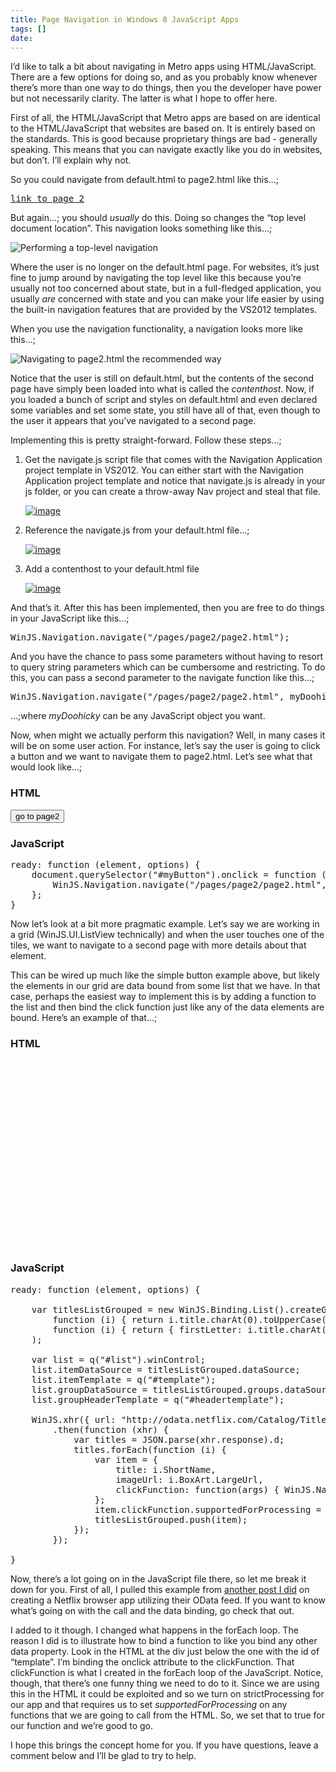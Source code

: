 ```yaml
---
title: Page Navigation in Windows 8 JavaScript Apps
tags: []
date: 
---
```


I&rsquo;d like to talk a bit about navigating in Metro apps using HTML/JavaScript. There are a few options for doing so, and as you probably know whenever there&rsquo;s more than one way to do things, then you the developer have power but not necessarily clarity.  The latter is what I hope to offer here.

First of all, the HTML/JavaScript that Metro apps are based on are identical to the HTML/JavaScript that websites are based on. It is entirely based on the standards. This is good because proprietary things are bad - generally speaking. This means that you can navigate exactly like you do in websites, but don&rsquo;t. I&rsquo;ll explain why not.

So you could navigate from default.html to page2.html like this...;

<pre class="brush: xml;">
<a href="page2.html">link to page 2</a></pre>

But again...; you should _usually_ do this. Doing so changes the &ldquo;top level document location&rdquo;. This navigation looks something like this...;

![Performing a top-level navigation](http://codefoster.blob.core.windows.net/site/image/dd88c575a65b494bb66f7fdafc69bb0b/win8pagenav_01_1.png "Performing a top-level navigation.")

Where the user is no longer on the default.html page. For websites, it&rsquo;s just fine to jump around by navigating the top level like this because you&rsquo;re usually not too concerned about state, but in a full-fledged application, you usually _are_ concerned with state and you can make your life easier by using the built-in navigation features that are provided by the VS2012 templates.

When you use the navigation functionality, a navigation looks more like this...;

![Navigating to page2.html the recommended way](http://codefoster.blob.core.windows.net/site/image/785fed727068463aa6c7f6cc846ad69e/win8pagenav_02_1.png "Navigating to page2.html the recommended way.")

Notice that the user is still on default.html, but the contents of the second page have simply been loaded into what is called the _contenthost_. Now, if you loaded a bunch of script and styles on default.html and even declared some variables and set some state, you still have all of that, even though to the user it appears that you&rsquo;ve navigated to a second page.

Implementing this is pretty straight-forward. Follow these steps...;

1.  Get the navigate.js script file that comes with the Navigation Application project template in VS2012\. You can either start with the Navigation Application project template and notice that navigate.js is already in your js folder, or you can create a throw-away Nav project and steal that file.

	[![](http://codefoster.blob.core.windows.net/site/image/f7c50c8e2beb45cba09992ab12701c66/win8pagenav_03_1.png "image")](http://{fix}/image.axd?picture=Windows-Live-Writer/Windows-8-HTMLJS/47E0B8FB/image.png)
2.  Reference the navigate.js from your default.html file...;

	[![](http://codefoster.blob.core.windows.net/site/image/4c5c779b13324e439c25c9607d87b96e/win8pagenav_04_1.png "image")](http://{fix}/image.axd?picture=Windows-Live-Writer/Windows-8-HTMLJS/011C4153/image.png)
3.  Add a contenthost to your default.html file

	[![](http://codefoster.blob.core.windows.net/site/image/17c6c9800bf44e65a1e194640f768f5e/win8pagenav_05_1.png "image")](http://{fix}/image.axd?picture=Windows-Live-Writer/Windows-8-HTMLJS/5A50BBC3/image.png)

And that&rsquo;s it. After this has been implemented, then you are free to do things in your JavaScript like this...;

<pre class="brush: js;">
WinJS.Navigation.navigate("/pages/page2/page2.html");</pre>

And you have the chance to pass some parameters without having to resort to query string parameters which can be cumbersome and restricting. To do this, you can pass a second parameter to the navigate function like this...;

<pre class="brush: js;">
WinJS.Navigation.navigate("/pages/page2/page2.html", myDoohicky);</pre>

...;where _myDoohicky_ can be any JavaScript object you want.

Now, when might we actually perform this navigation? Well, in many cases it will be on some user action. For instance, let&rsquo;s say the user is going to click a button and we want to navigate them to page2.html. Let&rsquo;s see what that would look like...;

### **HTML**

<pre class="brush: xml;">
<button id="myButton">go to page2</button></pre>

### **JavaScript**

<pre class="brush: js;">
ready: function (element, options) {
    document.querySelector("#myButton").onclick = function (args) {
        WinJS.Navigation.navigate("/pages/page2/page2.html", "test value");
    };
}</pre>

Now let&rsquo;s look at a bit more pragmatic example. Let&rsquo;s say we are working in a grid (WinJS.UI.ListView technically) and when the user touches one of the tiles, we want to navigate to a second page with more details about that element.

This can be wired up much like the simple button example above, but likely the elements in our grid are data bound from some list that we have. In that case, perhaps the easiest way to implement this is by adding a function to the list and then bind the click function just like any of the data elements are bound. Here&rsquo;s an example of that...;

### **HTML**

<pre class="brush: xml;">
<div id="headertemplate" data-win-control="WinJS.Binding.Template">
    <div>
        <p data-win-bind="innerText:firstLetter"></p>
    </div>
</div>
<div id="template" data-win-control="WinJS.Binding.Template">
    <div data-win-bind="onclick:clickFunction">
        <img class="img" data-win-bind="src:imageUrl" />
        <p class="name" data-win-bind="innerText:title"></p>
    </div>
</div>
<div id="list" data-win-control="WinJS.UI.ListView"></div></pre>

### **JavaScript**

<pre class="brush: js;">
ready: function (element, options) {

    var titlesListGrouped = new WinJS.Binding.List().createGrouped(
        function (i) { return i.title.charAt(0).toUpperCase(); },
        function (i) { return { firstLetter: i.title.charAt(0).toUpperCase() }; }
    );

    var list = q("#list").winControl;
    list.itemDataSource = titlesListGrouped.dataSource;
    list.itemTemplate = q("#template");
    list.groupDataSource = titlesListGrouped.groups.dataSource;
    list.groupHeaderTemplate = q("#headertemplate");

    WinJS.xhr({ url: "http://odata.netflix.com/Catalog/Titles?$format=json&amp;$top=200" })
        .then(function (xhr) {
            var titles = JSON.parse(xhr.response).d;
            titles.forEach(function (i) {
                var item = {
                    title: i.ShortName,
                    imageUrl: i.BoxArt.LargeUrl,
                    clickFunction: function(args) { WinJS.Navigation.navigate("/pages/page2/page2.html", item); }
                };
                item.clickFunction.supportedForProcessing = true;
                titlesListGrouped.push(item);
            });
        });

}</pre>

Now, there&rsquo;s a lot going on in the JavaScript file there, so let me break it down for you. First of all, I pulled this example from [another post I did](/netflixstage1) on creating a Netflix browser app utilizing their OData feed. If you want to know what&rsquo;s going on with the call and the data binding, go check that out.

I added to it though. I changed what happens in the forEach loop. The reason I did is to illustrate how to bind a function to like you bind any other data property. Look in the HTML at the div just below the one with the id of &ldquo;template&rdquo;. I&rsquo;m binding the onclick attribute to the clickFunction. That clickFunction is what I created in the forEach loop of the JavaScript. Notice, though, that there&rsquo;s one funny thing we need to do to it. Since we are using this in the HTML it could be exploited and so we turn on strictProcessing for our app and that requires us to set _supportedForProcessing_ on any functions that we are going to call from the HTML. So, we set that to true for our function and we&rsquo;re good to go.

I hope this brings the concept home for you. If you have questions, leave a comment below and I&rsquo;ll be glad to try to help.